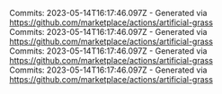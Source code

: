Commits: 2023-05-14T16:17:46.097Z - Generated via https://github.com/marketplace/actions/artificial-grass
<br>
Commits: 2023-05-14T16:17:46.097Z - Generated via https://github.com/marketplace/actions/artificial-grass
<br>
Commits: 2023-05-14T16:17:46.097Z - Generated via https://github.com/marketplace/actions/artificial-grass
<br>
Commits: 2023-05-14T16:17:46.097Z - Generated via https://github.com/marketplace/actions/artificial-grass
<br>
